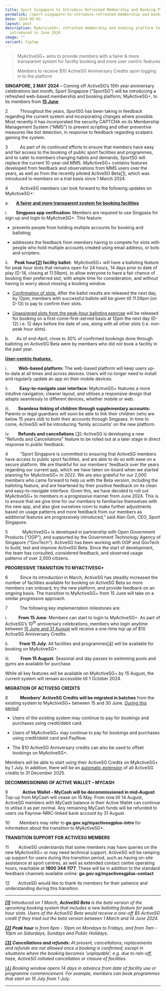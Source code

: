 ```yaml
---
title: Sport Singapore to Introduce Refreshed Membership and Booking Platform in June
permalink: /sport-singapore-to-introduce-refreshed-membership-and-booking-platform-in-june/
date: 2024-05-03
layout: post
description: MyActiveSG+, refreshed membership and booking platform to be
  introduced in June 2024
image: ""
variant: tiptap
---
```

<blockquote>
<p>MyActiveSG+ aims to provide members with a fairer &amp; more transparent
system for facility booking and more user centric features</p>
<p>Members to receive $10 ActiveSG Anniversary Credits upon logging in to
the platform</p>
</blockquote>
<p><strong>SINGAPORE, 2 MAY 2024</strong> – Coming off ActiveSG’s 10th year
anniversary celebrations last month, Sport Singapore (“SportSG”) will be
introducing a refreshed web-based membership and booking platform, MyActiveSG+,
to its members from <strong><u>15 June</u></strong>.</p>
<p>2&nbsp;&nbsp;&nbsp;&nbsp;&nbsp;&nbsp;&nbsp;&nbsp;&nbsp; Throughout the
years, SportSG has been taking in feedback regarding the current system
and incorporating changes where possible. Most recently it has incorporated
the security CAPTCHA on its Membership Management System (“MMS”) to prevent
scripting and other preventive measures like bot detection, in response
to feedback regarding scalpers gaming the system.</p>
<p>3&nbsp;&nbsp;&nbsp;&nbsp;&nbsp;&nbsp;&nbsp;&nbsp;&nbsp; As part of its
continued efforts to ensure that members have easy and fair access to the
booking of public sport facilities and programmes, and to cater to members
changing habits and demands, SportSG will replace the current 10-year-old
MMS. MyActiveSG+ contains features developed from feedback and observations
from MMS users over the years, as well as from the recently piloted ActiveSG
Beta<a href="#_ftn1" rel="noopener noreferrer nofollow" target="_blank">[1]</a>,
which was introduced to members on a trial basis since 1 March 2024.</p>
<p>4&nbsp;&nbsp;&nbsp;&nbsp;&nbsp;&nbsp;&nbsp;&nbsp;&nbsp; ActiveSG members
can look forward to the following updates on MyActiveSG+:</p>
<p>a.&nbsp;&nbsp;&nbsp;&nbsp;&nbsp; <strong><u>A fairer and more transparent system for booking facilities</u></strong>
</p>
<p>i.&nbsp;&nbsp;&nbsp;&nbsp;&nbsp;&nbsp; <strong>Singpass app verification: </strong>Members
are required to use Singpass for sign up and login to MyActiveSG+. This
feature:</p>
<ul data-tight="true" class="tight">
<li>
<p>prevents people from holding multiple accounts for booking and balloting;</p>
</li>
<li>
<p>addresses the feedback from members having to compete for slots with people
who hold multiple accounts created using email address, or bots and scripters.</p>
</li>
</ul>
<p>ii.&nbsp;&nbsp;&nbsp;&nbsp; <strong>Peak hour<a href="#_ftn2" rel="noopener noreferrer nofollow" target="_blank">[2]</a> facility ballot:</strong>&nbsp;
MyActiveSG+ will have a balloting feature for peak hour slots that remains
open for 24 hours, 14 days prior to date of play (D-14, closing at 11.59pm),
to allow everyone to have a fair chance of booking their preferred slot,
with ample time for consideration, and without having to worry about missing
a booking window.</p>
<ul data-tight="true" class="tight">
<li>
<p><u>Confirmation of slots.</u> After the ballot results are released the
next day, by 12pm, members with successful ballots will be given till 11.59pm
(on D-13) to pay to confirm their slots.&nbsp;</p>
</li>
<li>
<p><u>Unassigned slots from the peak-hour balloting exercise</u> will be released
for booking on a first-come-first-served basis at 12pm the next day (D-12)
i.e. 12 days before the date of use, along with all other slots (i.e. non-peak
hour slots).</p>
</li>
</ul>
<p>b.&nbsp;&nbsp;&nbsp;&nbsp;&nbsp; As of end-April, close to 30% of confirmed
bookings done through balloting on ActiveSG Beta were by members who did
not book a facility in the past year.</p>
<p><strong><u>User-centric features &nbsp;</u></strong>
</p>
<p>i.&nbsp;&nbsp;&nbsp;&nbsp;&nbsp;&nbsp;&nbsp;&nbsp; <strong>Web-based platform:</strong> The
web-based platform will keep users up-to-date at all times and across devices.
Users will no longer need to install and regularly update an app on their
mobile devices.</p>
<p>ii.&nbsp;&nbsp;&nbsp;&nbsp;&nbsp;&nbsp;&nbsp;&nbsp; <strong>Easy-to-navigate user interface: </strong>MyActiveSG+
features a more intuitive navigation, cleaner layout, and utilises a responsive
design that adapts seamlessly to different devices, whether mobile or web.</p>
<p>iii.&nbsp;&nbsp;&nbsp;&nbsp;&nbsp;&nbsp; <strong>Seamless linking of children through supplementary accounts: </strong>Parents
or legal guardians will soon be able to link their children (who are below
15 years old) to both their accounts through Singpass. In time to come,
ActiveSG will be introducing ‘family accounts’ on the new platform.</p>
<p>iv.&nbsp;&nbsp;&nbsp;&nbsp;&nbsp;&nbsp; <strong>Refunds and cancellations</strong> 
<a href="#_ftn3" rel="noopener noreferrer nofollow" target="_blank">[3]</a><strong>: </strong>ActiveSG is developing a new “Refunds and Cancellations”
feature to be rolled out at a later stage in direct response to public
feedback.</p>
<p>4&nbsp;&nbsp;&nbsp;&nbsp;&nbsp;&nbsp;&nbsp;&nbsp;&nbsp; “Sport Singapore
is committed to ensuring that ActiveSG members have access to public sport
facilities, and are able to do so with ease on a secure platform. We are
thankful for our members’ feedback over the years regarding our current
app, which we have taken on-board when we started planning for MyActiveSG+
in 2022. We are also grateful for our 2,000 members who came forward to
help us with the Beta version, including the balloting feature, and are
heartened by their positive feedback on its clean and easy-to-navigate
interface. Given this, we have decided to roll out MyActiveSG+ to members
in a progressive manner from June 2024. This is to ensure that we give
time for our members to familiarise themselves with the new app, and also
give ourselves room to make further adjustments based on usage patterns
and more feedback from our members as additional features are progressively
introduced,” said Alan Goh, CEO, Sport Singapore.&nbsp;</p>
<p>5&nbsp;&nbsp;&nbsp;&nbsp;&nbsp;&nbsp;&nbsp;&nbsp;&nbsp;&nbsp;&nbsp; MyActiveSG+
is developed in partnership with Open Government Products (“OGP”), and
supported by the Government Technology Agency of Singapore (“GovTech”).
ActiveSG has been working with OGP and GovTech to build, test and improve
ActiveSG Beta. Since the start of development, the team has consulted,
considered feedback, and observed usage patterns of over 2,000 citizens.</p>
<p><strong>PROGRESSIVE TRANSITION TO MYACTIVESG+</strong>
</p>
<p>6&nbsp;&nbsp;&nbsp;&nbsp;&nbsp;&nbsp;&nbsp;&nbsp;&nbsp; Since its introduction
in March, ActiveSG has steadily increased the number of facilities available
for booking on ActiveSG Beta so more members can onboard, try the new platform,
and provide feedback on an ongoing basis. The transition to MyActiveSG+
from 15 June will take on a similar progressive approach.</p>
<p>7&nbsp;&nbsp;&nbsp;&nbsp;&nbsp;&nbsp;&nbsp;&nbsp;&nbsp; The following
key implementation milestones are:</p>
<p>i.&nbsp;&nbsp;&nbsp;&nbsp;&nbsp;&nbsp;&nbsp;&nbsp; <strong>From 15 June</strong>:
Members can start to login to MyActiveSG+. As part of ActiveSG’s 10<sup>th</sup> anniversary
celebrations, members who login anytime between <u>15 June and 31 August</u> will
receive a one-time top up of $10 ActiveSG Anniversary Credits.</p>
<p>ii.&nbsp;&nbsp;&nbsp;&nbsp;&nbsp;&nbsp;&nbsp;&nbsp; <strong>From 15 July</strong>:
All facilities and programmes<a href="#_ftn4" rel="noopener noreferrer nofollow" target="_blank">[4]</a> will be available for booking on MyActiveSG+.</p>
<p>iii.&nbsp;&nbsp;&nbsp;&nbsp;&nbsp;&nbsp;&nbsp;&nbsp; <strong>From 15 August</strong>:
Seasonal and day passes to swimming pools and gyms are available for purchase.</p>
<p>While all key features will be available on MyActiveSG+ by 15 August,
the current system will remain accessible till 1 October 2024.</p>
<p><strong>MIGRATION OF ACTIVESG CREDITS</strong>
</p>
<p>8&nbsp;&nbsp;&nbsp;&nbsp;&nbsp;&nbsp;&nbsp;&nbsp;&nbsp; <strong>Members’ ActiveSG Credits will be migrated in batches</strong> from
the existing system to MyActiveSG+ between 15 and 30 June. <u>During this period</u>:</p>
<ul data-tight="true" class="tight">
<li>
<p>Users of the existing system may continue to pay for bookings and purchases
using credit/debit card.</p>
</li>
<li>
<p>Users of MyActiveSG+ may continue to pay for bookings and purchases using
credit/debit card and PayNow.</p>
</li>
<li>
<p>The $10 ActiveSG Anniversary credits can also be used to offset bookings
on MyActiveSG+.</p>
</li>
</ul>
<p>Members will be able to start using their ActiveSG Credits on MyActiveSG+
by 1 July. In addition, there will be an <u>automatic extension</u> of all
ActiveSG credits to 31 December 2025.&nbsp;</p>
<p><strong>DECOMMISSIONING OF ACTIVE WALLET – MYCASH</strong>
</p>
<p>9&nbsp;&nbsp;&nbsp;&nbsp;&nbsp;&nbsp;&nbsp;&nbsp;&nbsp;&nbsp;&nbsp; <strong>Active Wallet - MyCash will be decommissioned in mid-August</strong>.
Top-up from MyCash will cease on 15 May. From now till 14 August, ActiveSG
members with MyCash balance in their Active Wallet can continue to utilise
it as per normal. Any remaining MyCash funds will be refunded to users
via Paynow-NRIC-linked bank account by 31 August.</p>
<p>10&nbsp;&nbsp;&nbsp;&nbsp;&nbsp;&nbsp;&nbsp; Members may refer to <strong><a rel="noopener noreferrer nofollow" target="_blank">go.gov.sg/myactivesgplus-intro</a></strong> for
information about the transition to MyActiveSG+. &nbsp;</p>
<p></p>
<p><strong>TRANSITION SUPPORT FOR ACTIVESG MEMBERS</strong>
</p>
<p>11&nbsp;&nbsp;&nbsp;&nbsp;&nbsp;&nbsp;&nbsp; ActiveSG understands that
some members may have queries on the new MyActiveSG+ or may need technical
support. ActiveSG will be ramping up support for users during this transition
period, such as having on-site assistance at sport centres, as well as
extended contact centre operating hours, reachable at <strong>1800 344 1177</strong>.
These will be in addition to the standard feedback channels available online: <strong><a rel="noopener noreferrer nofollow" target="_blank">go.gov.sg/myactivesgplus-contact</a></strong>
</p>
<p>12&nbsp;&nbsp;&nbsp;&nbsp;&nbsp;&nbsp; ActiveSG would like to thank its
members for their patience and understanding during this transition.</p>
<p></p>
<hr>
<p><strong><em><a href="#_ftnref1" rel="noopener noreferrer nofollow" target="_blank">[1]</a></em></strong><em> Introduced on 1 March, </em><strong><em>ActiveSG Beta</em></strong><em> is the beta version of the upcoming booking system that includes a new balloting feature for peak hour slots. Users of the ActiveSG Beta would receive a one-off $5 ActiveSG credit if they tried out the beta version between 1 March and 14 June 2024.</em>
</p>
<p><strong><em><a href="#_ftnref2" rel="noopener noreferrer nofollow" target="_blank">[2]</a></em></strong><em> </em><strong><em>Peak hour</em></strong><em> is from 6pm - 10pm on Mondays to Fridays, and from 7am - 10pm on Saturdays, Sundays and Public Holidays.</em>
</p>
<p><strong><em><a href="#_ftnref3" rel="noopener noreferrer nofollow" target="_blank">[3]</a></em></strong><em> </em><strong><em>Cancellations and refunds: </em></strong><em>At present, cancellations, replacements and refunds are not allowed once a booking is confirmed, except in situations where the booking becomes ‘unplayable’, e.g. due to rain-off, haze, ActiveSG initiated cancellation or closure of facilities.</em>
</p>
<p><a href="#_ftnref4" rel="noopener noreferrer nofollow" target="_blank">[4]</a>  <em>Booking window opens 14 days in advance from date of facility use or programme commencement. For example, members can book programmes that start on 15 July from 1 July.</em>
</p>
<hr>
<p></p>
